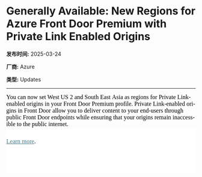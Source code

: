 # Generally Available: New Regions for Azure Front Door Premium with Private Link Enabled Origins

**发布时间:** 2025-03-24

**厂商:** Azure

**类型:** Updates

---
<div style="font-family: Arial; font-size: 10pt;"><span style="white-space-collapse: preserve; margin: 0px; user-select: text; font-size: 12pt; line-height: 20.85px; font-family: Aptos, Aptos_EmbeddedFont, Aptos_MSFontService, sans-serif; font-variant-ligatures: none !important; color: rgb(0, 0, 0);" lang="EN-IN" data-contrast="auto"><span style="margin: 0px; user-select: text; font-size: 12pt; line-height: normal; font-family: &quot;Times New Roman&quot;;">You can now </span><span style="margin: 0px; user-select: text; font-size: 12pt; line-height: normal; font-family: &quot;Times New Roman&quot;;">set </span><span style="margin: 0px; user-select: text; font-size: 12pt; line-height: normal; font-family: &quot;Times New Roman&quot;;">West US 2 and </span><span style="margin: 0px; user-select: text; background-position: 0px 100%; background-repeat: repeat-x; border-bottom: 1px solid transparent; font-size: 12pt; line-height: normal; font-family: &quot;Times New Roman&quot;;">South East</span><span style="margin: 0px; user-select: text; font-size: 12pt; line-height: normal; font-family: &quot;Times New Roman&quot;;">&nbsp;Asia as regions for Private Link-enabled origins in your Front Door Premium profile. Private Link-enabled origins in Front Door allow you to deliver content to your end-users through public Front Door endpoints while ensuring that your origins </span><span style="margin: 0px; user-select: text; font-size: 12pt; line-height: normal; font-family: &quot;Times New Roman&quot;;">remain</span><span style="margin: 0px; user-select: text; font-size: 12pt; line-height: normal; font-family: &quot;Times New Roman&quot;;">&nbsp;inaccessible to the public internet.</span></span><span style="white-space-collapse: preserve; margin: 0px; user-select: text; font-size: 12pt; line-height: normal; font-family: &quot;Times New Roman&quot;; color: rgb(0, 0, 0);" data-ccp-props="{}">&nbsp;</span></div><div style="margin: 0px; user-select: text; clear: both; cursor: text; font-family: &quot;Segoe UI&quot;, &quot;Segoe UI Web&quot;, Arial, Verdana, sans-serif; font-size: 12px; color: rgb(0, 0, 0); background-color: rgb(255, 255, 255);"><p style="margin:0px 0px 10.6667px;user-select:text;overflow-wrap:break-word;white-space:pre-wrap;font-weight:normal;font-kerning:none;text-align:left"><br></p><div style="margin:0px 0px 10.6667px;user-select:text;overflow-wrap:break-word;white-space:pre-wrap;font-weight:normal;font-kerning:none;text-align:left"><p style="margin:0in 0in 8pt;font-size:12pt;font-family:Aptos, sans-serif"><a style="text-decoration: underline; color: rgb(70, 120, 134);" href="https://learn.microsoft.com/en-us/azure/frontdoor/private-link#region-availability"><span style="font-size: 12pt; font-family: &quot;Times New Roman&quot;;">Learn more</span></a><span style="font-size: 12pt; font-family: &quot;Times New Roman&quot;;">. &nbsp;</span></p>

<br></div></div>